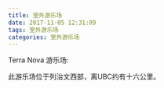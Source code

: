 ```yaml
---
title: 室外游乐场
date: 2017-11-05 12:31:09
tags: 室外游乐场
categories: 室外游乐场
---
```


Terra Nova 游乐场: 
    
 此游乐场位于列治文西部，离UBC约有十六公里。